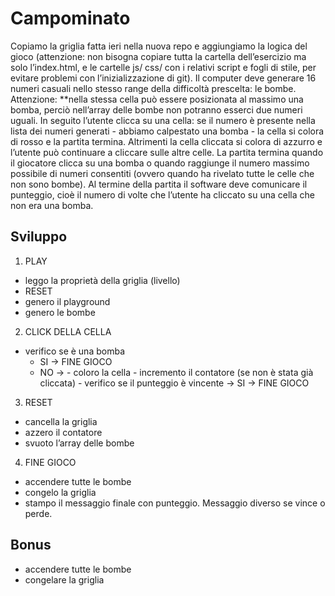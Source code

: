 Campominato
===
Copiamo la griglia fatta ieri nella nuova repo e aggiungiamo la logica del gioco (attenzione: non bisogna copiare tutta la cartella dell’esercizio ma solo l’index.html, e le cartelle js/ css/ con i relativi script e fogli di stile, per evitare problemi con l’inizializzazione di git).
Il computer deve generare 16 numeri casuali nello stesso range della difficoltà prescelta: le bombe. Attenzione: **nella stessa cella può essere posizionata al massimo una bomba, perciò nell’array delle bombe non potranno esserci due numeri uguali.
In seguito l’utente clicca su una cella: se il numero è presente nella lista dei numeri generati - abbiamo calpestato una bomba - la cella si colora di rosso e la partita termina. Altrimenti la cella cliccata si colora di azzurro e l’utente può continuare a cliccare sulle altre celle.
La partita termina quando il giocatore clicca su una bomba o quando raggiunge il numero massimo possibile di numeri consentiti (ovvero quando ha rivelato tutte le celle che non sono bombe).
Al termine della partita il software deve comunicare il punteggio, cioè il numero di volte che l’utente ha cliccato su una cella che non era una bomba.
## Sviluppo
1. PLAY
- leggo la proprietà della griglia (livello)
- RESET
- genero il playground
- genero le bombe

2. CLICK DELLA CELLA
- verifico se è una bomba
  - SI -> FINE GIOCO
  - NO -> 
        - coloro la cella
        - incremento il contatore (se non è stata già cliccata)
        - verifico se il punteggio è vincente -> SI -> FINE GIOCO

3. RESET
- cancella la griglia
- azzero il contatore
- svuoto l’array delle bombe
4. FINE GIOCO
- accendere tutte le bombe
- congelo la griglia
- stampo il messaggio finale con punteggio. Messaggio diverso se vince o perde.

## Bonus
- accendere tutte le bombe
- congelare la griglia